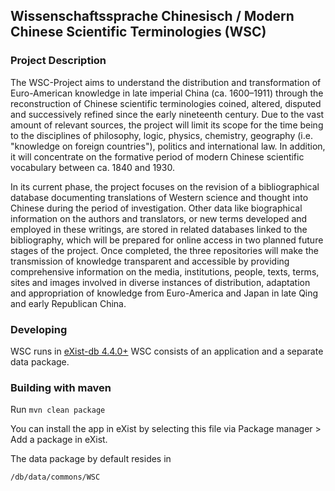 ## Wissenschaftssprache Chinesisch / Modern Chinese Scientific Terminologies (WSC)
### Project Description
The WSC-Project  aims to understand the distribution and transformation of Euro-American knowledge
in late imperial China (ca. 1600–1911) through the reconstruction of Chinese scientific terminologies coined, altered, disputed and successively refined since the early nineteenth century. Due to the vast amount of relevant sources, the project will limit its scope for the time being to the disciplines of philosophy, logic, physics,
chemistry, geography (i.e. "knowledge on foreign countries"), politics and international law. In addition, it will concentrate on the formative period of modern Chinese scientific vocabulary between ca. 1840 and 1930.

In its current phase, the project focuses on the revision of a bibliographical database documenting translations of Western science and thought into Chinese during the period of investigation. Other data like biographical information on the authors and translators, or new terms developed and employed in these writings, are stored in
related databases linked to the bibliography, which will be prepared for online access in two planned future stages of the project. Once completed, the three repositories will make the transmission of knowledge transparent and accessible by providing comprehensive information on the media, institutions, people, texts, terms, sites and images
involved in diverse instances of distribution, adaptation and appropriation of knowledge from Euro-America and Japan in late Qing and early Republican China.

### Developing
WSC runs in [eXist-db 4.4.0+](https://github.com/eXist-db/exist)
WSC consists of an application and a separate data package.

### Building with maven
Run `mvn clean package`

You can install the app in eXist by selecting this file via Package manager > Add a package in eXist.

The data package by default resides in
````
/db/data/commons/WSC
````
